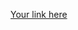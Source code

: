[Your link here](file:///C:/Users/Sam/OneDrive%20-%20Cobb%20County%20School%20District/Desktop/Cookie%20Website/Cookie%20Website/webpages/index.html)
